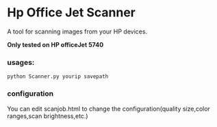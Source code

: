 # Hp Office Jet Scanner

A tool for scanning images from your HP devices.

**Only tested on HP officeJet 5740**

### usages:
```shell
python Scanner.py yourip savepath
```
### configuration

You can edit scanjob.html to change the configuration(quality size,color ranges,scan brightness,etc.)